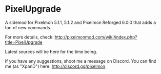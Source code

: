 # PixelUpgrade
A sidemod for Pixelmon 5.1.1, 5.1.2 and Pixelmon Reforged 6.0.0 that adds a ton of new commands.

For more details, check:
http://pixelmonmod.com/wiki/index.php?title=PixelUpgrade

Latest sources will be here for the time being.

If you have any suggestions, shoot me a message on Discord. You can find me (as "XpanD") here:
http://discord.gg/pixelmon